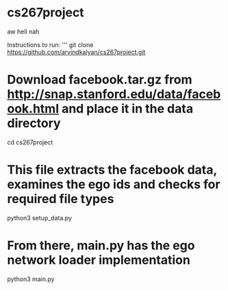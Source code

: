 # cs267project
aw hell nah

Instructions to run:
'''
git clone https://github.com/arvindkalyan/cs267project.git              
# Download facebook.tar.gz from http://snap.stanford.edu/data/facebook.html and place it in the data directory
cd cs267project
# This file extracts the facebook data, examines the ego ids and checks for required file types
python3 setup_data.py
# From there, main.py has the ego network loader implementation
python3 main.py